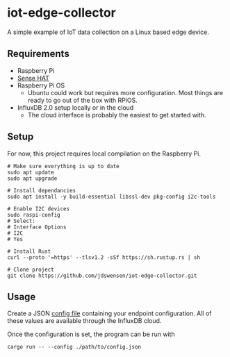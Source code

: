 # iot-edge-collector
A simple example of IoT data collection on a Linux based edge device.

## Requirements
- Raspberry Pi
- [Sense HAT](https://www.raspberrypi.org/products/sense-hat/)
- Raspberry Pi OS
    - Ubuntu could work but requires more configuration. Most things are ready to go out of the box with RPiOS.
- InfluxDB 2.0 setup locally or in the cloud
    - The cloud interface is probably the easiest to get started with.

## Setup
For now, this project requires local compilation on the Raspberry Pi.

```
# Make sure everything is up to date
sudo apt update
sudo apt upgrade

# Install dependancies
sudo apt install -y build-essential libssl-dev pkg-config i2c-tools

# Enable I2C devices
sudo raspi-config
# Select:
# Interface Options
# I2C
# Yes

# Install Rust
curl --proto '=https' --tlsv1.2 -sSf https://sh.rustup.rs | sh

# Clone project
git clone https://github.com/jdswensen/iot-edge-collector.git
```

## Usage
Create a JSON [config file](/test/endpoint-cfg.json) containing your endpoint configuration. All of these values are available through the InfluxDB cloud.

Once the configuration is set, the program can be run with
```
cargo run -- --config ./path/to/config.json
```